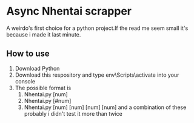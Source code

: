 # Async Nhentai scrapper

A weirdo's first choice for a python project.If the read me seem small it's because i made it last minute.

## How to use

1. Download Python
2. Download this respository and type env\Scripts\activate into your console
3. The possible format is 
	1. Nhentai.py [num] 
	2. Nhentai.py [#num] 
	3. Nhentai.py [num] [num] [num] [num] and a combination of these probably i didn't test it more than twice